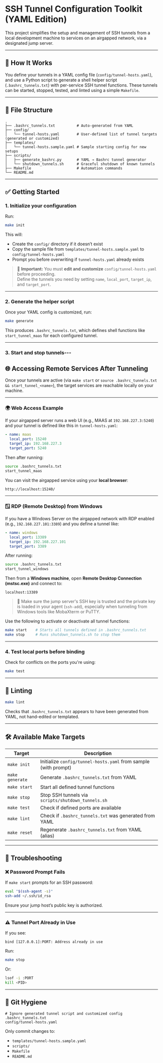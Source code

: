 # SSH Tunnel Configuration Toolkit (YAML Edition)

This project simplifies the setup and management of SSH tunnels from a local development machine to services on an airgapped network, via a designated jump server.

---

## 🔧 How It Works

You define your tunnels in a YAML config file (`config/tunnel-hosts.yaml`), and use a Python script to generate a shell helper script (`.bashrc_tunnels.txt`) with per-service SSH tunnel functions. These tunnels can be started, stopped, tested, and linted using a simple `Makefile`.

---

## 📁 File Structure

```text
.
├── .bashrc_tunnels.txt          # Auto-generated from YAML
├── config/
│   └── tunnel-hosts.yaml        # User-defined list of tunnel targets (generated or customized)
├── templates/
│   └── tunnel-hosts.sample.yaml # Sample starting config for new setups
├── scripts/
│   ├── generate_bashrc.py       # YAML → Bashrc tunnel generator
│   └── shutdown_tunnels.sh      # Graceful shutdown of known tunnels
├── Makefile                     # Automation commands
└── README.md
```

---

## ✅ Getting Started

### 1. **Initialize your configuration**

Run:

```bash
make init
```

This will:
- Create the `config/` directory if it doesn’t exist
- Copy the sample file from `templates/tunnel-hosts.sample.yaml` to `config/tunnel-hosts.yaml`
- Prompt you before overwriting if `tunnel-hosts.yaml` already exists

> 📝 **Important:** You must **edit and customize** `config/tunnel-hosts.yaml` before proceeding.  
> Define the tunnels you need by setting `name`, `local_port`, `target_ip`, and `target_port`.

---

### 2. **Generate the helper script**

Once your YAML config is customized, run:

```bash
make generate
```

This produces `.bashrc_tunnels.txt`, which defines shell functions like `start_tunnel_maas` for each configured tunnel.

---

### 3. **Start and stop tunnels**---

## 🌐 Accessing Remote Services After Tunneling

Once your tunnels are active (via `make start` or `source .bashrc_tunnels.txt && start_tunnel_<name>`), the target services are reachable locally on your machine.

---

### 🌍 Web Access Example

If your airgapped server runs a web UI (e.g., MAAS at `192.168.227.3:5240`) and your tunnel is defined like this in `tunnel-hosts.yaml`:

```yaml
- name: maas
  local_port: 15240
  target_ip: 192.168.227.3
  target_port: 5240
```

Then after running:

```bash
source .bashrc_tunnels.txt
start_tunnel_maas
```

You can visit the airgapped service using your **local browser**:

```
http://localhost:15240/
```

---

### 🪟 RDP (Remote Desktop) from Windows

If you have a Windows Server on the airgapped network with RDP enabled (e.g., `192.168.227.101:3389`) and you define a tunnel like:

```yaml
- name: windows
  local_port: 13389
  target_ip: 192.168.227.101
  target_port: 3389
```

After running:

```bash
source .bashrc_tunnels.txt
start_tunnel_windows
```

Then from a **Windows machine**, open **Remote Desktop Connection (mstsc.exe)** and connect to:

```
localhost:13389
```

> 🔐 Make sure the jump server's SSH key is trusted and the private key is loaded in your agent (`ssh-add`), especially when tunneling from Windows tools like MobaXterm or PuTTY.



Use the following to activate or deactivate all tunnel functions:
```bash
make start    # Starts all tunnels defined in .bashrc_tunnels.txt
make stop     # Runs shutdown_tunnels.sh to stop them
```

---

### 4. **Test local ports before binding**

Check for conflicts on the ports you're using:
```bash
make test
```

---

## 🧪 Linting

```bash
make lint
```

Checks that `.bashrc_tunnels.txt` appears to have been generated from YAML, not hand-edited or templated.

---

## 🛠 Available Make Targets

| Target         | Description                                                |
|----------------|------------------------------------------------------------|
| `make init`    | Initialize `config/tunnel-hosts.yaml` from sample (with prompt) |
| `make generate`| Generate `.bashrc_tunnels.txt` from YAML                   |
| `make start`   | Start all defined tunnel functions                         |
| `make stop`    | Stop SSH tunnels via `scripts/shutdown_tunnels.sh`        |
| `make test`    | Check if defined ports are available                       |
| `make lint`    | Check if `.bashrc_tunnels.txt` was generated from YAML     |
| `make reset`   | Regenerate `.bashrc_tunnels.txt` from YAML (alias)         |

---

## 🧯 Troubleshooting

### ❌ Password Prompt Fails
If `make start` prompts for an SSH password:
```bash
eval "$(ssh-agent -s)"
ssh-add ~/.ssh/id_rsa
```

Ensure your jump host’s public key is authorized.

---

### ⚠️ Tunnel Port Already in Use
If you see:
```
bind [127.0.0.1]:PORT: Address already in use
```

Run:
```bash
make stop
```

Or:
```bash
lsof -i :PORT
kill <PID>
```

---

## 🙈 Git Hygiene

```gitignore
# Ignore generated tunnel script and customized config
.bashrc_tunnels.txt
config/tunnel-hosts.yaml
```

Only commit changes to:
- `templates/tunnel-hosts.sample.yaml`
- `scripts/`
- `Makefile`
- `README.md`
